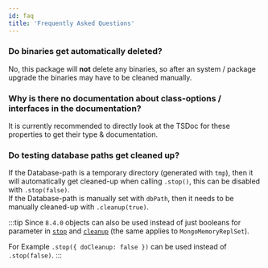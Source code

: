 ```yaml
---
id: faq
title: 'Frequently Asked Questions'
---
```


### Do binaries get automatically deleted?

No, this package will **not** delete any binaries, so after an system / package upgrade the binaries may have to be cleaned manually.

### Why is there no documentation about class-options / interfaces in the documentation?

It is currently recommended to directly look at the TSDoc for these properties to get their type & documentation.

### Do testing database paths get cleaned up?

If the Database-path is a temporary directory (generated with `tmp`), then it will automatically get cleaned-up when calling `.stop()`, this can be disabled with `.stop(false)`.  
If the Database-path is manually set with `dbPath`, then it needs to be manually cleaned-up with `.cleanup(true)`.

:::tip
Since `8.4.0` objects can also be used instead of just booleans for parameter in [`stop`](../api/classes/mongo-memory-server.md#stop) and [`cleanup`](../api/classes/mongo-memory-server.md#cleanup) (the same applies to `MongoMemoryReplSet`).  

For Example `.stop({ doCleanup: false })` can be used instead of `.stop(false)`.
:::
